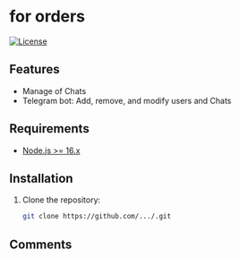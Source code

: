 # for orders

[![License](https://img.shields.io/badge/License-MIT-blue.svg)](LICENSE)

## Features

- Manage of Chats
- Telegram bot: Add, remove, and modify users and Chats

## Requirements

- [Node.js >= 16.x](https://nodejs.org/en/download/)

## Installation

1. Clone the repository:

   ```bash
   git clone https://github.com/.../.git
   ```

## Comments
